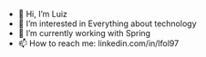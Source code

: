 - 👋 Hi, I’m Luiz 
- 👀 I’m interested in Everything about technology
- 🌱 I’m currently working with Spring
- 📫 How to reach me: linkedin.com/in/lfol97

<!---
lfol97/lfol97 is a ✨ special ✨ repository because its `README.md` (this file) appears on your GitHub profile.
You can click the Preview link to take a look at your changes.
--->
